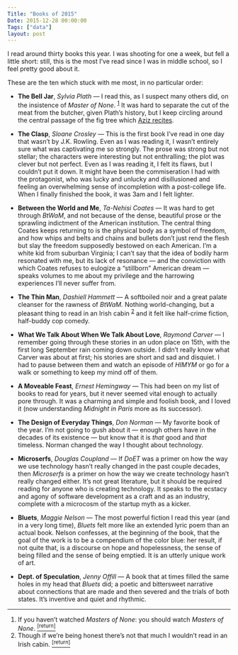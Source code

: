 ```yaml
---
Title: "Books of 2015"
Date: 2015-12-28 00:00:00
Tags: ["data"]
layout: post
---
```


<p>I read around thirty books this year.  I was shooting for one a week, but fell a little short: still, this is the most I’ve read since I was in middle school, so I feel pretty good about it.</p>


<p>These are the ten which stuck with me most, in no particular order:</p>


<ul>
<li><p><strong>The Bell Jar</strong>, <em>Sylvia Plath</em> — I read this, as I suspect many others did, on the insistence of <em>Master of None</em>. <sup class="footnote-ref" id="fnref:1"><a href="#fn:1" rel="footnote">1</a></sup>  It was hard to separate the cut of the meat from the butcher, given Plath’s history, but I keep circling around the central passage of the fig tree which <a href="https://www.youtube.com/watch?v=scr6n07Bbxc">Aziz recites</a>.</p></li>
<li><p><strong>The Clasp</strong>, <em>Sloane Crosley</em> — This is the first book I’ve read in one day that wasn’t by J.K. Rowling.  Even as I was reading it, I wasn’t entirely sure what was captivating me so strongly.  The prose was strong but not stellar; the characters were interesting but not enthralling; the plot was clever but not perfect.  Even as I was reading it, I felt its flaws, but I couldn’t put it down.  It might have been the commiseration I had with the protagonist, who was lucky and unlucky and disillusioned and feeling an overwhelming sense of incompletion with a post-college life.  When I finally finished the book, it was 3am and I felt lighter.</p></li>
<li><p><strong>Between the World and Me</strong>, <em>Ta-Nehisi Coates</em> — It was hard to get through <em>BtWaM</em>, and not because of the dense, beautiful prose or the sprawling indictment of the American institution.  The central thing Coates keeps returning to is the physical body as a symbol of freedom, and how whips and belts and chains and bullets don’t just rend the flesh but slay the freedom supposedly bestowed on each American.  I’m a white kid from suburban Virginia; I can’t say that the idea of bodily harm resonated with me, but its lack of resonance — and the conviction with which Coates refuses to eulogize a “stillborn” American dream — speaks volumes to me about my privilege and the harrowing experiences I’ll never suffer from.</p></li>
<li><p><strong>The Thin Man</strong>, <em>Dashiell Hammett</em> — A softboiled noir and a great palate cleanser for the rawness of <em>BtWaM.</em>  Nothing world-changing, but a pleasant thing to read in an Irish cabin <sup class="footnote-ref" id="fnref:2"><a href="#fn:2" rel="footnote">2</a></sup> and it felt like half-crime fiction, half-buddy cop comedy.</p></li>
<li><p><strong>What We Talk About When We Talk About Love</strong>, <em>Raymond Carver</em> — I remember going through these stories in an udon place on 15th, with the first long September rain coming down outside.  I didn’t really know what Carver was about at first; his stories are short and sad and disquiet.  I had to pause between them and watch an episode of <em>HIMYM</em> or go for a walk or something to keep my mind off of them.</p></li>
<li><p><strong>A Moveable Feast</strong>, <em>Ernest Hemingway</em> — This had been on my list of books to read for years, but it never seemed vital enough to actually pore through.  It was a charming and simple and foolish book, and I loved it (now understanding  <em>Midnight in Paris</em> more as its successor).</p></li>
<li><p><strong>The Design of Everyday Things</strong>, <em>Don Norman</em> — My favorite book of the year.  I’m not going to gush about it — enough others have in the decades of its existence — but know that it is <em>that</em> good and <em>that</em> timeless.  Norman changed the way I thought about technology.</p></li>
<li><p><strong>Microserfs</strong>, <em>Douglas Coupland</em> — If <em>DoET</em> was a primer on how the way we use technology hasn’t really changed in the past couple decades, then <em>Microserfs</em> is a primer on how the way we create technology hasn’t really changed either.  It’s not great literature, but it should be required reading for anyone who is creating technology.  It speaks to the ecstacy and agony of software development as a craft and as an industry, complete with a microcosm of the startup myth as a kicker.</p></li>
<li><p><strong>Bluets</strong>, <em>Maggie Nelson</em> — The most powerful fiction I read this year (and in a very long time), <em>Bluets</em> felt more like an extended lyric poem than an actual book.  Nelson confesses, at the beginning of the book, that the goal of the work is to be a compendium of the color blue: her result, if not quite that, is a discourse on hope and hopelessness, the sense of being filled and the sense of being emptied.  It is an utterly unique work of art.</p></li>
<li><p><strong>Dept. of Speculation</strong>, <em>Jenny Offill</em> — A book that at times filled the same holes in my head that <em>Bluets</em> did; a poetic and bittersweet narrative about connections that are made and then severed and the trials of both states.  It’s inventive and quiet and rhythmic.</p></li>
</ul>


<div class="footnotes">
<hr/>
<ol>
<li id="fn:1">If you haven’t watched <em>Masters of None</em>: you should watch <em>Masters of None</em>.
 <a class="footnote-return" href="#fnref:1"><sup>[return]</sup></a></li>
<li id="fn:2">Though if we’re being honest there’s not that much I wouldn’t read in an Irish cabin.
 <a class="footnote-return" href="#fnref:2"><sup>[return]</sup></a></li>
</ol>
</div>
	